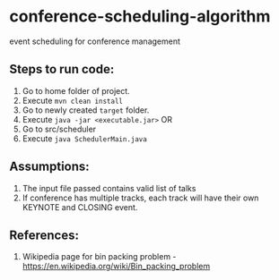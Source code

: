 # conference-scheduling-algorithm
event scheduling for conference management

## Steps to run code:
1. Go to home folder of project.
2. Execute `mvn clean install`
3. Go to newly created `target` folder.
4. Execute `java -jar <executable.jar>`
OR
1. Go to src/scheduler
2. Execute `java SchedulerMain.java`

## Assumptions:
1. The input file passed contains valid list of talks
2. If conference has multiple tracks, each track will have their own KEYNOTE and CLOSING event.

## References:
1. Wikipedia page for bin packing problem - https://en.wikipedia.org/wiki/Bin_packing_problem
